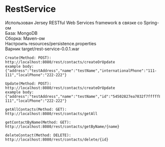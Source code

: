 RestService
===========
Использован Jersey RESTful Web Services framework в связке со Spring-ом<br>
База: MongoDB<br>
Сборка: Maven-ом<br>
Настроить resources/persistence.properties<br>
Варник target/rest-service-0.0.1.war

    Create(Method: POST):
    http://localhost:8080/rest/contacts/createOrUpdate
    example body: {"address":"testAddress","name":"testName","internationalPhone":"111-111","localPhone":"222-222"}

    Update(Method: POST):
    http://localhost:8080/rest/contacts/createOrUpdate
    example body: {"address":"testAddress","name":"testName","id":"54502827ea7032f7fffff8e4","internationalPhone":"111-111","localPhone":"222-222"}

    getAllContacts(Method: GET):
    http://localhost:8080/rest/contacts/getAll

    getContactByName(Method: GET):
    http://localhost:8080/rest/contacts/getByName/{name}

    deleteContact(Method: DELETE):
    http://localhost:8080/rest/contacts/delete/{id}
